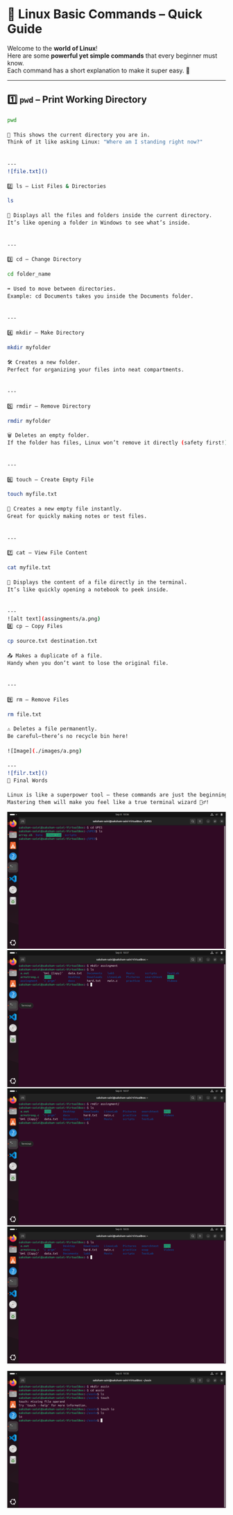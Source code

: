 # 🐧 Linux Basic Commands – Quick Guide

Welcome to the **world of Linux**!  
Here are some **powerful yet simple commands** that every beginner must know.  
Each command has a short explanation to make it super easy. 🚀  

---

## 1️⃣ `pwd` – **Print Working Directory**
```bash
pwd

📍 This shows the current directory you are in.
Think of it like asking Linux: "Where am I standing right now?"


---
![file.txt]()

2️⃣ ls – List Files & Directories

ls

📂 Displays all the files and folders inside the current directory.
It’s like opening a folder in Windows to see what’s inside.


---

3️⃣ cd – Change Directory

cd folder_name

➡️ Used to move between directories.
Example: cd Documents takes you inside the Documents folder.


---

4️⃣ mkdir – Make Directory

mkdir myfolder

🛠️ Creates a new folder.
Perfect for organizing your files into neat compartments.


---

5️⃣ rmdir – Remove Directory

rmdir myfolder

🗑️ Deletes an empty folder.
If the folder has files, Linux won’t remove it directly (safety first!).


---

6️⃣ touch – Create Empty File

touch myfile.txt

📄 Creates a new empty file instantly.
Great for quickly making notes or test files.


---

7️⃣ cat – View File Content

cat myfile.txt

📖 Displays the content of a file directly in the terminal.
It’s like quickly opening a notebook to peek inside.


---
![alt text](assingments/a.png)
8️⃣ cp – Copy Files

cp source.txt destination.txt

📤 Makes a duplicate of a file.
Handy when you don’t want to lose the original file.


---

9️⃣ rm – Remove Files

rm file.txt

⚠️ Deletes a file permanently.
Be careful—there’s no recycle bin here!

![Image](./images/a.png)

---
![filr.txt]()
🎯 Final Words

Linux is like a superpower tool – these commands are just the beginning.
Mastering them will make you feel like a true terminal wizard 🧙‍♂️!

```

![Image C](./c.png)
![Image M](m.png)
![Image R](r.png)
![Image S](./s.png)

![Image T](t.png)
